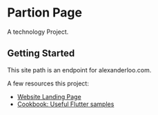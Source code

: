 # Partion Page

A technology Project.

## Getting Started

This site path is an endpoint for alexanderloo.com.

A few resources this project:

- [Website Landing Page](https://alexanderloo.com)
- [Cookbook: Useful Flutter samples](https://docs.flutter.dev/cookboo)